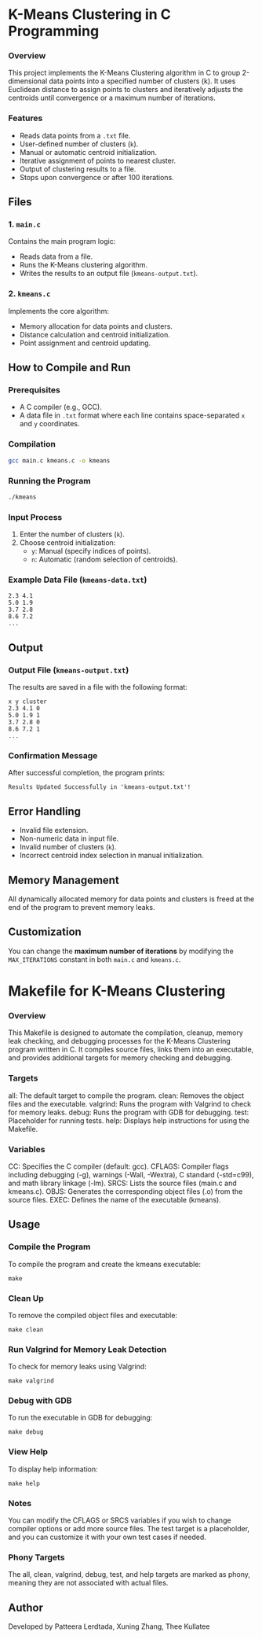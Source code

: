# K-Means Clustering in C Programming
### Overview
This project implements the K-Means Clustering algorithm in C to group 2-dimensional data points into a specified number of clusters (k). It uses Euclidean distance to assign points to clusters and iteratively adjusts the centroids until convergence or a maximum number of iterations.

### Features
- Reads data points from a `.txt` file.
- User-defined number of clusters (`k`).
- Manual or automatic centroid initialization.
- Iterative assignment of points to nearest cluster.
- Output of clustering results to a file.
- Stops upon convergence or after 100 iterations.

## Files
### 1. `main.c`
Contains the main program logic:
- Reads data from a file.
- Runs the K-Means clustering algorithm.
- Writes the results to an output file (`kmeans-output.txt`).

### 2. `kmeans.c`
Implements the core algorithm:
- Memory allocation for data points and clusters.
- Distance calculation and centroid initialization.
- Point assignment and centroid updating.

## How to Compile and Run
### Prerequisites
- A C compiler (e.g., GCC).
- A data file in `.txt` format where each line contains space-separated `x` and `y` coordinates.

### Compilation
```bash
gcc main.c kmeans.c -o kmeans
```

### Running the Program
```bash
./kmeans
```

### Input Process
1. Enter the number of clusters (`k`).
2. Choose centroid initialization:
   - `y`: Manual (specify indices of points).
   - `n`: Automatic (random selection of centroids).

### Example Data File (`kmeans-data.txt`)
```
2.3 4.1
5.0 1.9
3.7 2.8
8.6 7.2
...
```

## Output
### Output File (`kmeans-output.txt`)
The results are saved in a file with the following format:
```
x y cluster
2.3 4.1 0
5.0 1.9 1
3.7 2.8 0
8.6 7.2 1
...
```

### Confirmation Message
After successful completion, the program prints:
```
Results Updated Successfully in 'kmeans-output.txt'!
```

## Error Handling
- Invalid file extension.
- Non-numeric data in input file.
- Invalid number of clusters (`k`).
- Incorrect centroid index selection in manual initialization.

## Memory Management
All dynamically allocated memory for data points and clusters is freed at the end of the program to prevent memory leaks.

## Customization
You can change the **maximum number of iterations** by modifying the `MAX_ITERATIONS` constant in both `main.c` and `kmeans.c`.

# Makefile for K-Means Clustering
### Overview
This Makefile is designed to automate the compilation, cleanup, memory leak checking, and debugging processes for the K-Means Clustering program written in C. It compiles source files, links them into an executable, and provides additional targets for memory checking and debugging.

### Targets
all: The default target to compile the program.
clean: Removes the object files and the executable.
valgrind: Runs the program with Valgrind to check for memory leaks.
debug: Runs the program with GDB for debugging.
test: Placeholder for running tests.
help: Displays help instructions for using the Makefile.

### Variables
CC: Specifies the C compiler (default: gcc).
CFLAGS: Compiler flags including debugging (-g), warnings (-Wall, -Wextra), C standard (-std=c99), and math library linkage (-lm).
SRCS: Lists the source files (main.c and kmeans.c).
OBJS: Generates the corresponding object files (.o) from the source files.
EXEC: Defines the name of the executable (kmeans).

## Usage

### Compile the Program
To compile the program and create the kmeans executable:
``` 
make
```
### Clean Up
To remove the compiled object files and executable:
  ``` 
  make clean
 ```
### Run Valgrind for Memory Leak Detection
To check for memory leaks using Valgrind:
   ```
   make valgrind
 ```
### Debug with GDB
To run the executable in GDB for debugging:
 ``` 
 make debug
 ```
### View Help
To display help information:
 ``` 
 make help
 ```
   
### Notes
You can modify the CFLAGS or SRCS variables if you wish to change compiler options or add more source files.
The test target is a placeholder, and you can customize it with your own test cases if needed.
### Phony Targets
The all, clean, valgrind, debug, test, and help targets are marked as phony, meaning they are not associated with actual files.

## Author
Developed by Patteera Lerdtada, Xuning Zhang, Thee Kullatee
